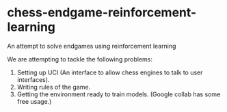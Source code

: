 # chess-endgame-reinforcement-learning
An attempt to solve endgames using reinforcement learning

We are attempting to tackle the following problems:
1. Setting up UCI (An interface to allow chess engines to talk to user interfaces).
2. Writing rules of the game.
3. Getting the environment ready to train models. (Google collab has some free usage.)
